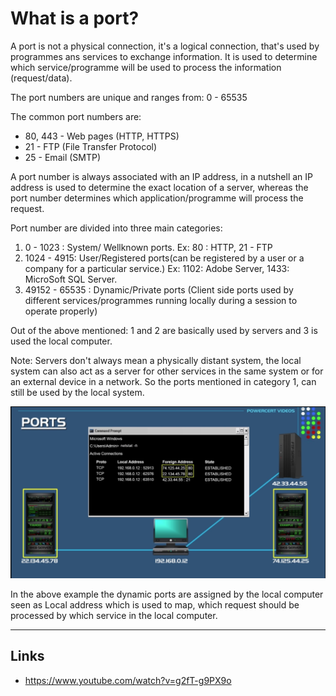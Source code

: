# What is a port?

A port is not a physical connection, it's a logical connection, that's used by programmes ans services to exchange information. It is used to determine which service/programme will be used to process the information (request/data).

The port numbers are unique and ranges from:  0  - 65535

The common port numbers are:  

* 80, 443 - Web pages (HTTP, HTTPS)
* 21 - FTP (File Transfer Protocol)
* 25 - Email (SMTP)

A port number is always associated with an IP address, in a nutshell an IP address is used to determine the exact location of a server, whereas the port number determines which application/programme will process the request.

Port number are divided into three main categories:

1. 0 - 1023 : System/ Wellknown ports. Ex: 80 : HTTP, 21 - FTP
2. 1024 - 4915: User/Registered ports(can be registered by a user or a company for a particular service.) Ex: 1102: Adobe Server, 1433: MicroSoft SQL Server.
3. 49152 - 65535 : Dynamic/Private ports (Client side ports used by different services/programmes running locally during a session to operate properly)

Out of the above mentioned: 1 and 2 are basically used by servers and 3 is used the local computer.

Note: Servers don't always mean a physically distant system, the local system can also act as a server for other services in the same system or for an external device in a network. So the ports mentioned in category 1, can still be used by the local system.

![Port Mapping Example](/asset/images/networking/port_mapping_example.png)

In the above example the dynamic ports are assigned by the local computer seen as Local address which is used to map, which request should be processed by which service in the local computer.

---

## Links

* <https://www.youtube.com/watch?v=g2fT-g9PX9o>